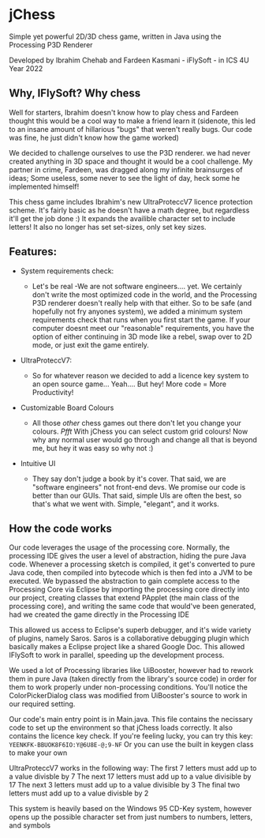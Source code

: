 # jChess
Simple yet powerful 2D/3D chess game, written in Java using the Processing P3D Renderer

Developed by Ibrahim Chehab and Fardeen Kasmani - iFlySoft - in ICS 4U Year 2022

## Why, IFlySoft? Why chess
Well for starters, Ibrahim doesn't know how to play chess and Fardeen thought this would be a cool way to make a friend learn it (sidenote, this led to an insane amount of hillarious "bugs" that weren't really bugs. Our code was fine, he just didn't know how the game worked)

We decided to challenge ourselves to use the P3D renderer. we had never created anything in 3D space and thought it would be a cool challenge. My partner in crime, Fardeen, was dragged along my infinite brainsurges of ideas; Some useless, some never to see the light of day, heck some he implemented himself!

This chess game includes Ibrahim's new UltraProteccV7 licence protection scheme. It's fairly basic as he doesn't have a math degree, but regardless it'll get the job done :) It expands the availible character set to include letters! It also no longer has set set-sizes, only set key sizes.

## Features:

* System requirements check:
  * Let's be real -We are not software engineers.... yet. We certainly don't write the most optimized code in the world, and the Processing P3D renderer doesn't really help with that either. So to be safe (and hopefully not fry anyones system), we added a minimum system requirements check that runs when you first start the game. If your computer doesnt meet our "reasonable" requirements, you have the option of either continuing in 3D mode like a rebel, swap over to 2D mode, or just exit the game entirely. 
  
* UltraProteccV7:
  * So for whatever reason we decided to add a licence key system to an open source game... Yeah.... But hey! More code = More Productivity!
  
* Customizable Board Colours
  * All those *other* chess games out there don't let you change your colours. *Pfft* With jChess you can select custom grid colours! Now why any normal user would go through and change all that is beyond me, but hey it was easy so why not :)
  
* Intuitive UI
	* They say don't judge a book by it's cover. That said, we are "software engineers" not front-end devs. We promise our code is better than our GUIs. That said, simple UIs are often the best, so that's what we went with. Simple, "elegant", and it works.

	
## How the code works

Our code leverages the usage of the processing core. Normally, the processing IDE gives the user a level of abstraction, hiding the pure Java code. Whenever a processing sketch is compiled, it get's converted to pure Java code, then compiled into bytecode which is then fed into a JVM to be executed. We bypassed the abstraction to gain complete access to the Processing Core via Eclipse by importing the processing core directly into our project, creating classes that extend PApplet (the main class of the processing core), and writing the same code that would've been generated, had we created the game directly in the Processing IDE

This allowed us access to Eclipse's superb debugger, and it's wide variety of plugins, namely Saros. Saros is a collaborative debugging plugin which basically makes a Eclipse project like a shared Google Doc. This allowed IFlySoft to work in parallel, speeding up the development process. 

We used a lot of Processing libraries like UiBooster, however had to rework them in pure Java (taken directly from the library's source code) in order for them to work properly under non-processing conditions. You'll notice the ColorPickerDialog class was modified from UiBooster's source to work in our required setting. 

Our code's main entry point is in Main.java. This file contains the necissary code to set up the environment so that jChess loads correctly. It also contains the licence key check. If you're feeling lucky, you can try this key: 
`YEENKFK-BBUOK8F6IO:Y@6U8E-@;9-NF`
Or you can use the built in keygen class to make your own

UltraProteccV7 works in the following way:
The first 7 letters must add up to a value divisble by 7
The next 17 letters must add up to a value divisible by 17
The next 3 letters must add up to a value divisible by 3
The final two letters must add up to a value divisble by 2

This system is heavily based on the Windows 95 CD-Key system, however opens up the possible character set from just numbers to numbers, letters, and symbols


